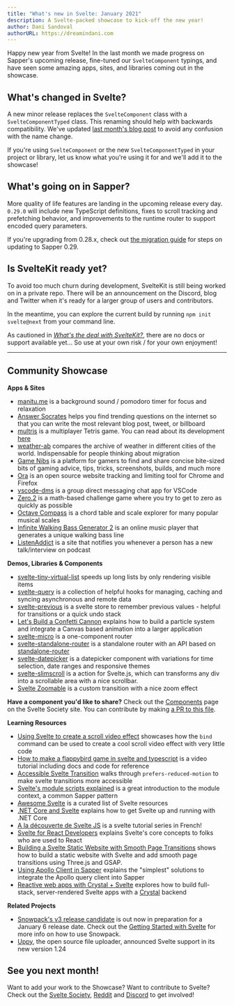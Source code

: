 ```yaml
---
title: "What's new in Svelte: January 2021"
description: A Svelte-packed showcase to kick-off the new year!
author: Dani Sandoval
authorURL: https://dreamindani.com
---
```


Happy new year from Svelte! In the last month we made progress on Sapper's upcoming release, fine-tuned our `SvelteComponent` typings, and have seen some amazing apps, sites, and libraries coming out in the showcase.

## What's changed in Svelte?

A new minor release replaces the `SvelteComponent` class with a `SvelteComponentTyped` class. This renaming should help with backwards compatibility. We've updated [last month's blog post](https://svelte.dev/blog/whats-new-in-svelte-december-2020) to avoid any confusion with the name change.

If you're using `SvelteComponent` or the new `SvelteComponentTyped` in your project or library, let us know what you're using it for and we'll add it to the showcase!

## What's going on in Sapper?

More quality of life features are landing in the upcoming release every day. `0.29.0` will include new TypeScript definitions, fixes to scroll tracking and prefetching behavior, and improvements to the runtime router to support encoded query parameters.

If you're upgrading from 0.28.x, check out [the migration guide](https://sapper.svelte.dev/migrating/#0_28_to_0_29) for steps on updating to Sapper 0.29.

## Is SvelteKit ready yet?

To avoid too much churn during development, SvelteKit is still being worked on in a private repo. There will be an announcement on the Discord, blog and Twitter when it's ready for a larger group of users and contributors.

In the meantime, you can explore the current build by running `npm init svelte@next` from your command line.

As cautioned in _[What's the deal with SvelteKit?](https://svelte.dev/blog/whats-the-deal-with-sveltekit)_, there are no docs or support available yet... So use at your own risk / for your own enjoyment!

---

## Community Showcase

**Apps & Sites**

- [manitu.me](https://manitu.me/) is a background sound / pomodoro timer for focus and relaxation
- [Answer Socrates](https://answersocrates.com/) helps you find trending questions on the internet so that you can write the most relevant blog post, tweet, or billboard
- [multris](https://multris.s1h.org/) is a multiplayer Tetris game. You can read about its development [here](https://blog.s1h.org/svelte-multiplayer-game/)
- [weather-ab](https://github.com/ganochenkodg/weather-ab) compares the archive of weather in different cities of the world. Indispensable for people thinking about migration
- [Game Nibs](https://gamenibs.com/) is a platform for gamers to find and share concise bite-sized bits of gaming advice, tips, tricks, screenshots, builds, and much more
- [Ora](https://github.com/cupcakearmy/ora) is an open source website tracking and limiting tool for Chrome and Firefox
- [vscode-dms](https://github.com/techsyndicate/vscode-dms) is a group direct messaging chat app for VSCode
- [Zero.2](https://zero.oleksandrdemian.tech/) is a math-based challenge game where you try to get to zero as quickly as possible
- [Octave Compass](https://octavecompass.com/2741) is a chord table and scale explorer for many popular musical scales
- [Infinite Walking Bass Generator 2](https://github.com/elialbert/infinitewalkingbass2) is an online music player that generates a unique walking bass line
- [ListenAddict](https://www.listenaddict.com/) is a site that notifies you whenever a person has a new talk/interview on podcast

**Demos, Libraries & Components**

- [svelte-tiny-virtual-list](https://github.com/Skayo/svelte-tiny-virtual-list) speeds up long lists by only rendering visible items
- [svelte-query](https://github.com/TanStack/svelte-query) is a collection of helpful hooks for managing, caching and syncing asynchronous and remote data
- [svelte-previous](https://github.com/bryanmylee/svelte-previous) is a svelte store to remember previous values - helpful for transitions or a quick undo stack
- [Let's Build a Confetti Cannon](https://varun.ca/confetti/) explains how to build a particle system and integrate a Canvas based animation into a larger application
- [svelte-micro](https://github.com/ayndqy/svelte-micro) is a one-component router
- [svelte-standalone-router](https://github.com/hjalmar/svelte-standalone-router) is a standalone router with an API based on [standalone-router](https://github.com/hjalmar/standalone-router)
- [svelte-datepicker](https://github.com/beyonk-adventures/svelte-datepicker) is a datepicker component with variations for time selection, date ranges and responsive themes
- [svelte-slimscroll](https://github.com/MelihAltintas/svelte-slimscroll) is a action for Svelte.js, which can transforms any div into a scrollable area with a nice scrollbar.
- [Svelte Zoomable](https://svelte.dev/repl/58dfe87756ee4db897c281b52fdef7b7?version=3.31.0) is a custom transition with a nice zoom effect

**Have a component you'd like to share?** Check out the [Components](https://sveltesociety.dev/components) page on the Svelte Society site. You can contribute by making [a PR to this file](https://github.com/svelte-society/sveltesociety.dev/blob/master/src/pages/components/components.json).

**Learning Resources**

- [Using Svelte to create a scroll video effect](https://blog.koenvangilst.nl/tutorial-svelte-scroll-video/) showcases how the `bind` command can be used to create a cool scroll video effect with very little code
- [How to make a flappybird game in svelte and typescript](https://www.youtube.com/watch?v=nhrYBoVI8pQ) is a video tutorial including docs and code for reference
- [Accessible Svelte Transition](https://www.youtube.com/watch?v=QK_QuRL7nSo&feature=youtu.be) walks through `prefers-reduced-motion` to make svelte transitions more accessible
- [Svelte's module scripts explained](https://codechips.me/svelte-module-scripts-explained/) is a great introduction to the module context, a common Sapper pattern
- [Awesome Svelte](https://github.com/TheComputerM/awesome-svelte#readme) is a curated list of Svelte resources
- [.NET Core and Svelte](https://dev.to/cainux/net-core-and-svelte-f8o) explains how to get Svelte up and running with .NET Core
- [A la découverte de Svelte JS](https://www.youtube.com/watch?v=SLpx1Y8e1ek&list=PLff5I1miao9ZEUhpqkrOx7k8RGAZt-nm9) is a svelte tutorial series in French!
- [Svelte for React Developers](https://soshace.com/svelte-for-react-developers/) explains Svelte's core concepts to folks who are used to React
- [Building a Svelte Static Website with Smooth Page Transitions](https://www.youtube.com/watch?v=dvPfmcGtmrI&feature=emb_title) shows how to build a static website with Svelte and add smooth page transitions using Three.js and GSAP.
- [Using Apollo Client in Sapper](https://bjornlu.com/blog/using-apollo-client-in-sapper/) explains the "simplest" solutions to integrate the Apollo query client into Sapper
- [Reactive web apps with Crystal + Svelte](https://www.youtube.com/watch?v=i1xjLd6z7BU) explores how to build full-stack, server-rendered Svelte apps with a [Crystal](https://crystal-lang.org) backend

**Related Projects**

- [Snowpack's v3 release candidate](https://www.snowpack.dev/posts/2020-12-03-snowpack-3-release-candidate) is out now in preparation for a January 6 release date. Check out the [Getting Started with Svelte](https://www.snowpack.dev/tutorials/svelte) for more info on how to use Snowpack.
- [Uppy](https://uppy.io/blog/2020/12/1.24/), the open source file uploader, announced Svelte support in its new version 1.24

## See you next month!

Want to add your work to the Showcase? Want to contribute to Svelte? Check out the [Svelte Society](https://sveltesociety.dev/), [Reddit](https://www.reddit.com/r/sveltejs/) and [Discord](https://discord.com/invite/yy75DKs) to get involved!
